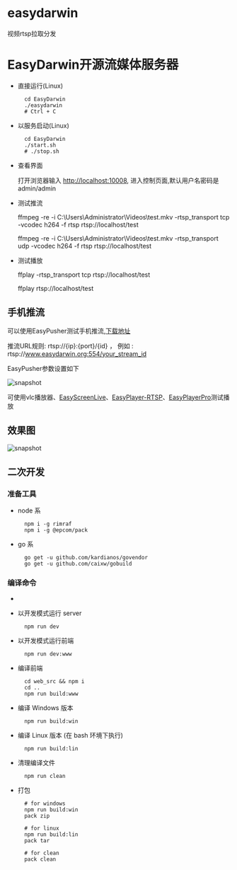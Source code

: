 # easydarwin
视频rtsp拉取分发
# EasyDarwin开源流媒体服务器


- 直接运行(Linux)

		cd EasyDarwin
		./easydarwin
		# Ctrl + C

- 以服务启动(Linux)

		cd EasyDarwin
		./start.sh
		# ./stop.sh

- 查看界面
	
	打开浏览器输入 [http://localhost:10008](http://localhost:10008), 进入控制页面,默认用户名密码是admin/admin

- 测试推流

	ffmpeg -re -i C:\Users\Administrator\Videos\test.mkv -rtsp_transport tcp -vcodec h264 -f rtsp rtsp://localhost/test

	ffmpeg -re -i C:\Users\Administrator\Videos\test.mkv -rtsp_transport udp -vcodec h264 -f rtsp rtsp://localhost/test
			

- 测试播放

	ffplay -rtsp_transport tcp rtsp://localhost/test

	ffplay rtsp://localhost/test 


## 手机推流

可以使用EasyPusher测试手机推流,[下载地址](https://github.com/EasyDSS/EasyPusher)

推流URL规则: rtsp://{ip}:{port}/{id} ， 例如 : rtsp://www.easydarwin.org:554/your_stream_id

EasyPusher参数设置如下

![snapshot](http://ww1.sinaimg.cn/large/79414a05ly1fwzqe8oyjxj20u01hcafw.jpg)

可使用vlc播放器、[EasyScreenLive](https://github.com/EasyDSS/EasyScreenLive)、[EasyPlayer-RTSP](https://github.com/EasyDSS/EasyPlayer-RTSP-Win/releases)、[EasyPlayerPro](https://github.com/EasyDSS/EasyPlayerPro-Win)测试播放

## 效果图

![snapshot](http://ww1.sinaimg.cn/large/79414a05ly1fwzqdbi8efj20w00mrn0c.jpg)

## 二次开发

### 准备工具

- node 系

        npm i -g rimraf
        npm i -g @epcom/pack

- go 系

        go get -u github.com/kardianos/govendor
        go get -u github.com/caixw/gobuild

### 编译命令

-
- 以开发模式运行 server

        npm run dev

- 以开发模式运行前端

        npm run dev:www       

- 编译前端

        cd web_src && npm i
        cd ..
        npm run build:www

- 编译 Windows 版本

        npm run build:win

- 编译 Linux 版本 (在 bash 环境下执行)

        npm run build:lin       

- 清理编译文件

        npm run clean 

- 打包

        # for windows
        npm run build:win
        pack zip

        # for linux 
        npm run build:lin
        pack tar

        # for clean
        pack clean

